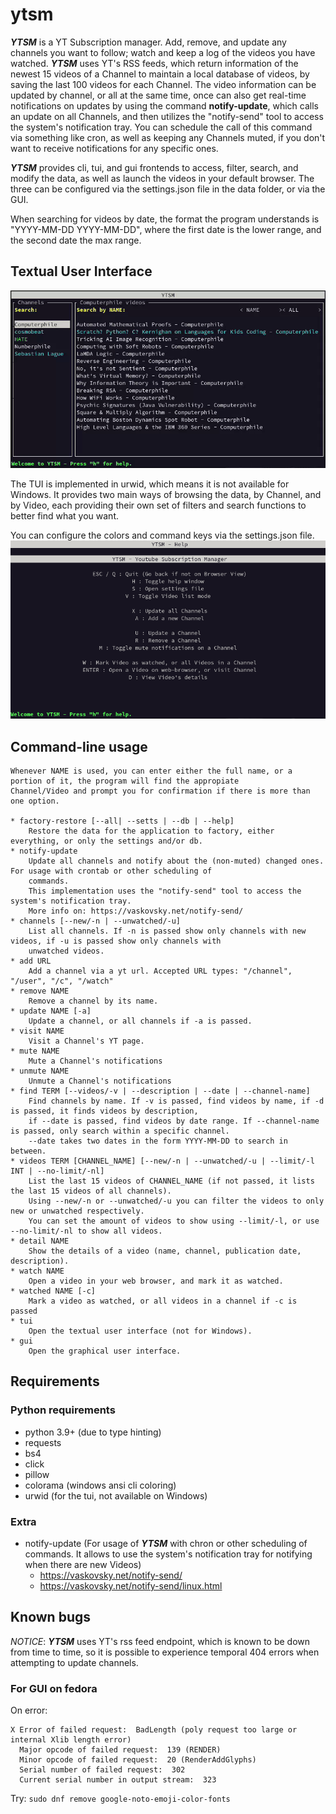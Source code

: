# ytsm
***YTSM*** is a YT Subscription manager. Add, remove, and update any channels you want to follow; watch and keep a
log of the videos you have watched. ***YTSM*** uses YT's RSS feeds, which return information of the newest 15 videos of
a Channel to maintain a local database of videos, by saving the last 100 videos for each Channel. The video information 
can be updated by channel, or all at the same time, once can also get real-time notifications on updates by using the 
command **notify-update**, which calls an update on all Channels, and then utilizes the "notify-send" tool to access 
the system's notification tray. You can schedule the call of this command via something like cron, as well as keeping 
any Channels muted, if you don't want to receive notifications for any specific ones.

***YTSM*** provides cli, tui, and gui frontends to access, filter, search, and modify the data, as well as 
launch the videos in your default browser. The three can be configured via the settings.json file in the data folder, 
or via the GUI.

When searching for videos by date, the format the program understands is "YYYY-MM-DD YYYY-MM-DD", where the first 
date is the lower range, and the second date the max range.

## Textual User Interface
![](https://github.com/tfari/ytsm/blob/main/images/tui-gif.gif)

The TUI is implemented in urwid, which means it is not available for Windows. It provides two main ways of browsing the
data, by Channel, and by Video, each providing their own set of filters and search functions to better find what you 
want.

You can configure the colors and command keys via the settings.json file.
![](https://github.com/tfari/ytsm/blob/main/images/tui-help.png)

## Command-line usage
```
Whenever NAME is used, you can enter either the full name, or a portion of it, the program will find the appropiate 
Channel/Video and prompt you for confirmation if there is more than one option.

* factory-restore [--all| --setts | --db | --help]
    Restore the data for the application to factory, either everything, or only the settings and/or db.
* notify-update
    Update all channels and notify about the (non-muted) changed ones. For usage with crontab or other scheduling of 
    commands. 
    This implementation uses the "notify-send" tool to access the system's notification tray.
    More info on: https://vaskovsky.net/notify-send/
* channels [--new/-n | --unwatched/-u]
    List all channels. If -n is passed show only channels with new videos, if -u is passed show only channels with 
    unwatched videos. 
* add URL 
    Add a channel via a yt url. Accepted URL types: "/channel", "/user", "/c", "/watch"
* remove NAME
    Remove a channel by its name.
* update NAME [-a]
    Update a channel, or all channels if -a is passed.
* visit NAME
    Visit a Channel's YT page.
* mute NAME
    Mute a Channel's notifications
* unmute NAME
    Unmute a Channel's notifications
* find TERM [--videos/-v | --description | --date | --channel-name]
    Find channels by name. If -v is passed, find videos by name, if -d is passed, it finds videos by description, 
    if --date is passed, find videos by date range. If --channel-name is passed, only search within a specific channel.
    --date takes two dates in the form YYYY-MM-DD to search in between.
* videos TERM [CHANNEL_NAME] [--new/-n | --unwatched/-u | --limit/-l INT | --no-limit/-nl]
    List the last 15 videos of CHANNEL_NAME (if not passed, it lists the last 15 videos of all channels).
    Using --new/-n or --unwatched/-u you can filter the videos to only new or unwatched respectively.
    You can set the amount of videos to show using --limit/-l, or use --no-limit/-nl to show all videos.
* detail NAME
    Show the details of a video (name, channel, publication date, description).
* watch NAME
    Open a video in your web browser, and mark it as watched.
* watched NAME [-c]
    Mark a video as watched, or all videos in a channel if -c is passed
* tui
    Open the textual user interface (not for Windows).
* gui
    Open the graphical user interface.
```

## Requirements
### Python requirements
* python 3.9+ (due to type hinting)
* requests
* bs4
* click
* pillow
* colorama (windows ansi cli coloring)
* urwid (for the tui, not available on Windows)

### Extra
* notify-update (For usage of ***YTSM*** with chron or other scheduling of commands. It allows to use the system's 
  notification tray for notifying when there are new Videos)
  * https://vaskovsky.net/notify-send/
  * https://vaskovsky.net/notify-send/linux.html


## Known bugs
_NOTICE_: ***YTSM*** uses YT's rss feed endpoint, which is known to be down from time to time, so it is possible to 
experience temporal 404 errors when attempting to update channels.

### For GUI on fedora
On error: 
```
X Error of failed request:  BadLength (poly request too large or internal Xlib length error)
  Major opcode of failed request:  139 (RENDER)
  Minor opcode of failed request:  20 (RenderAddGlyphs)
  Serial number of failed request:  302
  Current serial number in output stream:  323
```
Try:
`sudo dnf remove google-noto-emoji-color-fonts`
